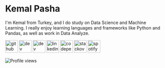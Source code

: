 

# Kemal Pasha
I'm Kemal from Turkey, and I do study on Data Science and Machine Learning. I really enjoy learning languages and frameworks like Python and Pandas, as well as work in Data Analyze. 


[<img src='https://cdn.jsdelivr.net/npm/simple-icons@3.0.1/icons/github.svg' alt='github' height='40'>](https://github.com/kemalsinoplu)  [<img src='https://cdn.jsdelivr.net/npm/simple-icons@3.0.1/icons/dev-dot-to.svg' alt='dev' height='40'>](https://dev.to/kemalsinoplu)  [<img src='https://cdn.jsdelivr.net/npm/simple-icons@3.0.1/icons/hashnode.svg' alt='dev' height='40'>](https://microdata.hashnode.dev/)  [<img src='https://cdn.jsdelivr.net/npm/simple-icons@3.0.1/icons/linkedin.svg' alt='linkedin' height='40'>](https://www.linkedin.com/in/kemalsinoplu/)    [<img src='https://cdn.jsdelivr.net/npm/simple-icons@3.0.1/icons/codepen.svg' alt='codepen' height='40'>](https://codepen.io/@Kemal-Paa-Sinoplu)  [<img src='https://cdn.jsdelivr.net/npm/simple-icons@3.0.1/icons/stackoverflow.svg' alt='stackoverflow' height='40'>](https://stackoverflow.com/users/user:22268931)  [<img src='https://cdn.jsdelivr.net/npm/simple-icons@3.0.1/icons/spotify.svg' alt='spotify' height='40'>](https://open.spotify.com/user/31nyx54fnckzvfjrpy6f7scxfhwu?si=f3eb7baea6fe450c)  


![Profile views](https://gpvc.arturio.dev/kemalsinoplu)  
